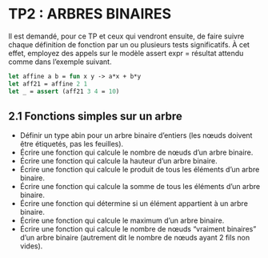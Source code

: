 # TP2 : ARBRES BINAIRES


Il est demandé, pour ce TP et ceux qui vendront ensuite, de faire suivre chaque définition de fonction
par un ou plusieurs tests significatifs.
À cet effet, employez des appels sur le modèle assert expr = résultat attendu comme dans
l’exemple suivant.
```ocaml
let affine a b = fun x y -> a*x + b*y
let aff21 = affine 2 1
let _ = assert (aff21 3 4 = 10)
```

## 2.1 Fonctions simples sur un arbre
- Définir un type abin pour un arbre binaire d’entiers (les nœuds doivent être étiquetés, pas les
feuilles).
- Écrire une fonction qui calcule le nombre de nœuds d’un arbre binaire.
- Écrire une fonction qui calcule la hauteur d’un arbre binaire.
- Écrire une fonction qui calcule le produit de tous les éléments d’un arbre binaire.
- Écrire une fonction qui calcule la somme de tous les éléments d’un arbre binaire.
- Écrire une fonction qui détermine si un élément appartient à un arbre binaire.
- Écrire une fonction qui calcule le maximum d’un arbre binaire.
- Écrire une fonction qui calcule le nombre de nœuds “vraiment binaires” d’un arbre binaire
(autrement dit le nombre de nœuds ayant 2 fils non vides).
